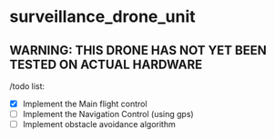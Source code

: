 # surveillance_drone_unit

## WARNING: THIS DRONE HAS NOT YET BEEN TESTED ON ACTUAL HARDWARE

/todo list:
- [x] Implement the Main flight control
- [ ] Implement the Navigation Control (using gps)
- [ ] Implement obstacle avoidance algorithm 
